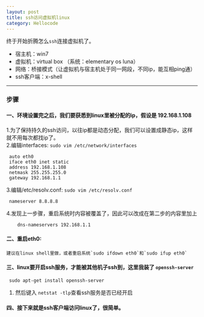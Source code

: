```yaml
---
layout: post
title: ssh访问虚拟机linux
category: Hellocode
---
```

终于开始折腾怎么`ssh`连接虚拟机了。

* 宿主机：win7  
* 虚拟机：virtual box （系统：elementary os luna）  
* 网络：桥接模式（让虚拟机与宿主机处于同一网段，不同ip，能互相ping通）  
* ssh客户端：x-shell 

*** 

### 步骤

#### 一、环境设置完之后，我们要获悉到linux里被分配的ip，假设是 192.168.1.108 

1.为了保持持久的ssh访问，以往ip都是动态分配，我们可以设置成静态ip，这样就不用每次都找ip了。   
2.编辑interfaces: `sudo vim /etc/network/interfaces`   

~~~shell
 auto eth0
 iface eth0 inet static
 address 192.168.1.108
 netmask 255.255.255.0
 gateway 192.168.1.1
~~~

3.编辑/etc/resolv.conf: `sudo vim /etc/resolv.conf`

~~~
 nameserver 8.8.8.8
~~~  
4.发现上一步骤，重启系统时内容被覆盖了，因此可以改成在第二步的内容里加上

~~~
	dns-nameservers 192.168.1.1
~~~  

#### 二、重启eth0:  
	建议在linux shell里做，或者重启系统`sudo ifdown eth0`和`sudo ifup eth0`

#### 三、linux要开启ssh服务，才能被其他机子ssh到，这里我装了 `openssh-server`  

~~~
 sudo apt-get install openssh-server  
~~~

1. 然后键入 `netstat -tlp`查看ssh服务是否已经开启  

#### 四、接下来就是ssh客户端访问linux了，很简单。  
